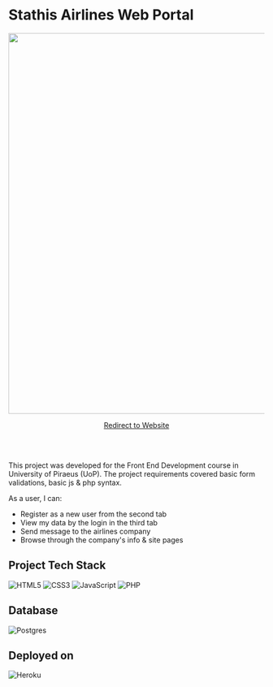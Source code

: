 # Stathis Airlines Web Portal

<div align="center">
  <img src="https://user-images.githubusercontent.com/64270931/182029642-ec3f1104-3ea3-4dea-9157-97e8ee43a4b1.png" width="750" />

  [Redirect to Website](https://unipi-airlines-app.herokuapp.com/index.php)
</div>

<br><br>

This project was developed for the Front End Development course in University of Piraeus (UoP). The project requirements covered basic form validations, basic js & php syntax.

As a user, I can:

- Register as a new user from the second tab
- View my data by the login in the third tab
- Send message to the airlines company
- Browse through the company's info & site pages

## Project Tech Stack

![HTML5](https://img.shields.io/badge/html5-%23E34F26.svg?style=for-the-badge&logo=html5&logoColor=white) 
![CSS3](https://img.shields.io/badge/css3-%231572B6.svg?style=for-the-badge&logo=css3&logoColor=white) 
![JavaScript](https://img.shields.io/badge/javascript-%23323330.svg?style=for-the-badge&logo=javascript&logoColor=%23F7DF1E)
![PHP](https://img.shields.io/badge/PHP-777BB4?style=for-the-badge&logo=php&logoColor=white)

## Database

![Postgres](https://img.shields.io/badge/postgres-%23316192.svg?style=for-the-badge&logo=postgresql&logoColor=white) 

## Deployed on

![Heroku](https://img.shields.io/badge/Heroku-430098?style=for-the-badge&logo=heroku&logoColor=white)
